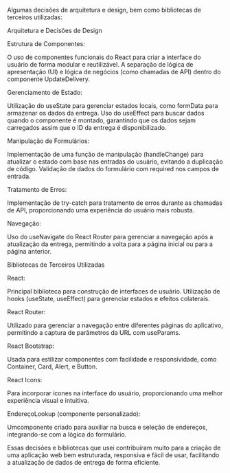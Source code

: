 Algumas decisões de arquitetura e design, bem como bibliotecas de terceiros utilizadas:


Arquitetura e Decisões de Design

Estrutura de Componentes:	

O uso de componentes funcionais do React para criar a interface do usuário de forma modular e reutilizável.
A separação de lógica de apresentação (UI) e lógica de negócios (como chamadas de API) dentro do componente UpdateDelivery.


Gerenciamento de Estado:

Utilização do useState para gerenciar estados locais, como formData para armazenar os dados da entrega.
Uso do useEffect para buscar dados quando o componente é montado, garantindo que os dados sejam carregados assim que o ID da entrega é disponibilizado.


Manipulação de Formulários:

Implementação de uma função de manipulação (handleChange) para atualizar o estado com base nas entradas do usuário, evitando a duplicação de código.
Validação de dados do formulário com required nos campos de entrada.


Tratamento de Erros:

Implementação de try-catch para tratamento de erros durante as chamadas de API, proporcionando uma experiência do usuário mais robusta.

Navegação:

Uso do useNavigate do React Router para gerenciar a navegação após a atualização da entrega, permitindo a volta para a página inicial ou para a página anterior.


Bibliotecas de Terceiros Utilizadas

React:

Principal biblioteca para construção de interfaces de usuário.
Utilização de hooks (useState, useEffect) para gerenciar estados e efeitos colaterais.

React Router:

Utilizado para gerenciar a navegação entre diferentes páginas do aplicativo, permitindo a captura de parâmetros da URL com useParams.


React Bootstrap:

Usada para estilizar componentes com facilidade e responsividade, como Container, Card, Alert, e Button.


React Icons:

Para incorporar ícones na interface do usuário, proporcionando uma melhor experiência visual e intuitiva.


EndereçoLookup (componente personalizado):

Umcomponente criado para auxiliar na busca e seleção de endereços, integrando-se com a lógica do formulário.


Essas decisões e bibliotecas que usei contribuíram muito para a criação de uma aplicação web bem estruturada, responsiva e fácil de usar, facilitando a atualização de dados de entrega de forma eficiente.